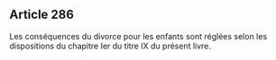 Article 286
----
Les conséquences du divorce pour les enfants sont réglées selon les dispositions
du chapitre Ier du titre IX du présent livre.

